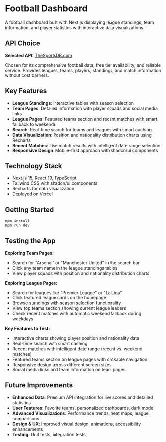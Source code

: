 # Football Dashboard

A football dashboard built with Next.js displaying league standings, team information, and player statistics with interactive data visualizations.

## API Choice

**Selected API:** [TheSportsDB.com](https://thesportsdb.com)

Chosen for its comprehensive football data, free tier availability, and reliable service. Provides leagues, teams, players, standings, and match information without cost barriers.

## Key Features

- **League Standings**: Interactive tables with season selection
- **Team Pages**: Detailed information with player squads and social media links
- **League Pages**: Featured teams section and recent matches with smart fallback to weekends
- **Search**: Real-time search for teams and leagues with smart caching
- **Data Visualization**: Position and nationality distribution charts using Recharts
- **Recent Matches**: Live match results with intelligent date range selection
- **Responsive Design**: Mobile-first approach with shadcn/ui components

## Technology Stack

- Next.js 15, React 19, TypeScript
- Tailwind CSS with shadcn/ui components
- Recharts for data visualization
- Deployed on Vercel

## Getting Started

```bash
npm install
npm run dev
```

## Testing the App

**Exploring Team Pages:**

- Search for "Arsenal" or "Manchester United" in the search bar
- Click any team name in the league standings tables
- View player squads with position and nationality distribution charts

**Exploring League Pages:**

- Search for leagues like "Premier League" or "La Liga"
- Click featured league cards on the homepage
- Browse standings with season selection functionality
- View top teams section showing current league leaders
- Check recent matches with automatic weekend fallback during weekdays

**Key Features to Test:**

- Interactive charts showing player position and nationality data
- Real-time search with smart caching
- Recent matches with intelligent date range (recent vs. weekend matches)
- Featured teams section on league pages with clickable navigation
- Responsive design across different screen sizes
- Social media links and team information on team pages

## Future Improvements

- **Enhanced Data**: Premium API integration for live scores and detailed statistics
- **User Features**: Favorite teams, personalized dashboards, dark mode
- **Advanced Visualizations**: Performance trends, heat maps, league comparisons
- **Design & UX**: Improved visual design, animations, accessibility enhancements
- **Testing**: Unit tests, integration tests

